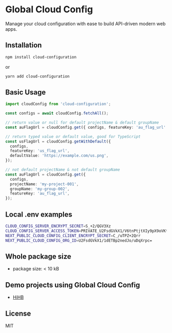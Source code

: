 # Global Cloud Config

Manage your cloud configuration with ease to build API-driven modern web apps.

## Installation

```bash
npm install cloud-configuration
```

or

```bash
yarn add cloud-configuration
```

## Basic Usage

```typescript
import cloudConfig from 'cloud-configuration';

const configs = await cloudConfig.fetchAll();

// return value or null for default projectName & default groupName
const auFlagUrl = cloudConfig.get({ configs, featureKey: 'au_flag_url' });

// return typed value or default value, good for TypeScript
const usFlagUrl = cloudConfig.getWithDefault({
  configs,
  featureKey: 'us_flag_url',
  defaultValue: 'https://example.com/us.png',
});

// not default projectName & not default groupName
const auFlagUrl = cloudConfig.get({
  configs,
  projectName: 'my-project-001',
  groupName: 'my-group-002',
  featureKey: 'au_flag_url',
});
```

## Local .env examples

```bash
CLOUD_CONFIG_SERVER_ENCRYPT_SECRET=S_+2/QGV3Xz
CLOUD_CONFIG_SERVER_ACCESS_TOKEN=PRIVATE_U2FsdGVkX1/V6tnPtjtXIy9pX9oVKt1M73fasTvAsFpaQtvZg==
NEXT_PUBLIC_CLOUD_CONFIG_CLIENT_ENCRYPT_SECRET=C_/uTPZ+2Qrr
NEXT_PUBLIC_CLOUD_CONFIG_ORG_ID=U2FsdGVkX1/1dETBp2nedJo/uDqXrpc=
```

## Whole package size

- package size: < 10 kB

## Demo projects using Global Cloud Config

<!--
TEMPLATE
- [sitename](https://sitelink.com) ([Source](https://github.com/githublink))
- [sitename](https://sitelink.com)
-->

- [HiHB](https://hihb.com/)

## License

MIT
